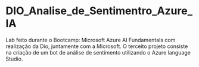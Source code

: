 # DIO_Analise_de_Sentimentro_Azure_IA
Lab feito durante o Bootcamp: Microsoft Azure AI Fundamentals com realização da Dio, juntamente com a Microsoft. O terceito projeto consiste na criação de um bot de análise de sentimento utilizando o Azure language Studio.
